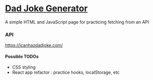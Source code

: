 # [Dad Joke Generator](https://meredithkramer.github.io/dadjokegenerator)

A simple HTML and JavaScript page for practicing fetching from an API

### API

https://icanhazdadjoke.com/

#### Possible TODOs

- CSS styling
- React app refactor : practice hooks, localStorage, etc
